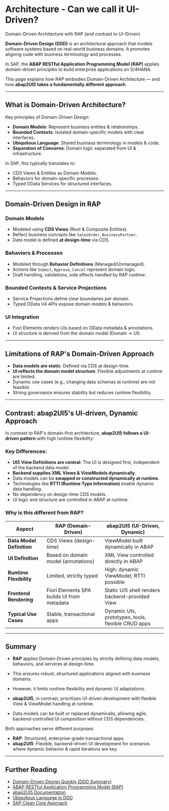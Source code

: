# Architecture - Can we call it UI-Driven?

Domain-Driven Architecture with RAP (and contrast to UI-Driven)

**Domain-Driven Design (DDD)** is an architectural approach that models software systems based on real-world business domains. It promotes aligning code with business terminology and processes.

In SAP, the **ABAP RESTful Application Programming Model (RAP)** applies domain-driven principles to build enterprise applications on S/4HANA.

This page explains how RAP embodies Domain-Driven Architecture — and how **abap2UI5 takes a fundamentally different approach**.

---

## What is Domain-Driven Architecture?

Key principles of Domain-Driven Design:
- **Domain Models**: Represent business entities & relationships.
- **Bounded Contexts**: Isolated domain-specific models with clear interfaces.
- **Ubiquitous Language**: Shared business terminology in models & code.
- **Separation of Concerns**: Domain logic separated from UI & infrastructure.

In SAP, this typically translates to:
- CDS Views & Entities as Domain Models.
- Behaviors for domain-specific processes.
- Typed OData Services for structured interfaces.

---

## Domain-Driven Design in RAP

### Domain Models
- Modeled using **CDS Views** (Root & Composite Entities).
- Reflect business concepts like `SalesOrder`, `BusinessPartner`.
- Data model is defined **at design-time** via CDS.

### Behaviors & Processes
- Modeled through **Behavior Definitions** (Managed/Unmanaged).
- Actions like `Submit`, `Approve`, `Cancel` represent domain logic.
- Draft handling, validations, side effects handled by RAP runtime.

### Bounded Contexts & Service Projections
- Service Projections define clear boundaries per domain.
- Typed OData V4 APIs expose domain models & behaviors.

### UI Integration
- Fiori Elements renders UIs based on OData metadata & annotations.
- UI structure is derived from the domain model (Domain → UI).

---

## Limitations of RAP's Domain-Driven Approach
- **Data models are static**: Defined via CDS at design-time.
- **UI reflects the domain model structure**: Flexible adjustments at runtime are limited.
- Dynamic use cases (e.g., changing data schemas at runtime) are not feasible.
- Strong governance ensures stability but reduces runtime flexibility.

---

## Contrast: abap2UI5's UI-driven, Dynamic Approach

In contrast to RAP's domain-first architecture, **abap2UI5 follows a UI-driven pattern** with high runtime flexibility:

### Key Differences:
- **UI5 View Definitions are central**: The UI is designed first, independent of the backend data model.
- **Backend supplies XML Views & ViewModels dynamically**.
- Data models can be **swapped or constructed dynamically at runtime**.
- Technologies like **RTTI (Runtime Type Information)** enable dynamic data handling.
- No dependency on design-time CDS models.
- UI logic and structure are controlled in ABAP at runtime.

### Why is this different from RAP?
| Aspect | RAP (Domain-Driven) | abap2UI5 (UI-Driven, Dynamic) |
|--------|---------------------|------------------------------|
| **Data Model Definition** | CDS Views (design-time) | ViewModel built dynamically in ABAP |
| **UI Definition** | Based on domain model (annotations) | XML View controlled directly in ABAP |
| **Runtime Flexibility** | Limited, strictly typed | High: dynamic ViewModel, RTTI possible |
| **Frontend Rendering** | Fiori Elements SPA builds UI from metadata | Static UI5 shell renders backend-provided View |
| **Typical Use Cases** | Stable, transactional apps | Dynamic UIs, prototypes, tools, flexible CRUD apps |

---

## Summary

- **RAP** applies Domain-Driven principles by strictly defining data models, behaviors, and services at design-time.
- This ensures robust, structured applications aligned with business domains.
- However, it limits runtime flexibility and dynamic UI adaptations.

- **abap2UI5**, in contrast, prioritizes UI-driven development with flexible View & ViewModel handling at runtime.
- Data models can be built or replaced dynamically, allowing agile, backend-controlled UI composition without CDS dependencies.

Both approaches serve different purposes:
- **RAP**: Structured, enterprise-grade transactional apps.
- **abap2UI5**: Flexible, backend-driven UI development for scenarios where dynamic behavior & rapid iterations are key.

---

## Further Reading
- [Domain-Driven Design Quickly (DDD Summary)](https://dddcommunity.org/resources/)
- [ABAP RESTful Application Programming Model (RAP)](https://help.sap.com/docs/abap-cloud/abap-restful-application-programming-model)
- [abap2UI5 Documentation](https://abap2ui5.github.io/docs/)
- [Ubiquitous Language in DDD](https://martinfowler.com/bliki/UbiquitousLanguage.html)
- [SAP Clean Core Approach](https://community.sap.com/topics/clean-core)
